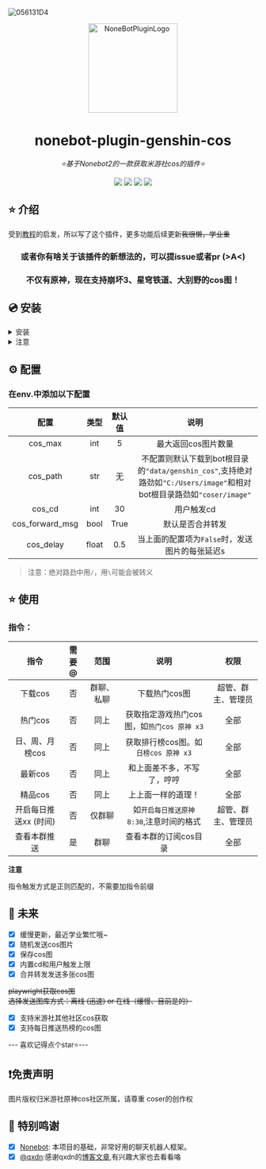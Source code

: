 ![056131D4](https://github.com/Cvandia/nonebot_plugin_genshin_cos/assets/106718176/da116fce-d24f-4f89-8f6c-1f2509fd56be)
<div align="center">

<a href="https://v2.nonebot.dev/store"><img src="https://ghproxy.com/https://github.com/Cvandia/nonebot_plugin_genshin_cos/blob/main/res/ico.png" width="180" height="180" alt="NoneBotPluginLogo"></a>

</div>

<div align="center">

# nonebot-plugin-genshin-cos

_⭐基于Nonebot2的一款获取米游社cos的插件⭐_


</div>

<div align="center">
<a href="https://www.python.org/downloads/release/python-390/"><img src="https://img.shields.io/badge/python-3.8+-blue"></a>  <a href=""><img src="https://img.shields.io/badge/QQ-1141538825-yellow"></a> <a href="https://github.com/Cvandia/nonebot_plugin_genshin_cos/blob/main/LICENSE"><img src="https://img.shields.io/badge/license-MIT-blue"></a> <a href="https://v2.nonebot.dev/"><img src="https://img.shields.io/badge/Nonebot2-rc1+-red"></a>
</div>


## ⭐ 介绍

受到[教程](https://juejin.cn/post/6990320268010848286)的启发，所以写了这个插件，更多功能后续更新~~我很懒，学业重~~



<div align="center">

### 或者你有啥关于该插件的新想法的，可以提issue或者pr (>A<)
### 不仅有原神，现在支持崩坏3、星穹铁道、大别野的cos图！

</div>

## 💿 安装

<details>
<summary>安装</summary>

pip 安装

```
pip install nonebot-plugin-genshin-cos
```
- 在nonebot的pyproject.toml中的plugins = ["xxx"]添加此插件

nb-cli安装

```
nb plugin install nonebot-plugin-genshin-cos --upgrade
```

git clone安装(不推荐)

- 运行
```git clone https://github.com/Cvandia/nonebot_plugin_genshin_cos```
- 在运行处
把文件夹`nonebot-plugin-genshen-cos`复制到bot根目录下的`src/plugins`(或者你创建bot时的其他名称`xxx/plugins`)

 
 </details>
 
 <details>
 <summary>注意</summary>
 
 推荐镜像站下载
  
 清华源```https://pypi.tuna.tsinghua.edu.cn/simple```
 
 阿里源```https://mirrors.aliyun.com/pypi/simple/```

</details>


## ⚙️ 配置
### 在env.中添加以下配置

| 配置 | 类型 | 默认值 | 说明 |
|:-----:|:----:|:----:|:---:|
|cos_max|int|5|最大返回cos图片数量|
|cos_path|str|无|不配置则默认下载到bot根目录的`"data/genshin_cos"`,支持绝对路劲如`"C:/Users/image"`和相对bot根目录路劲如`"coser/image"`
|cos_cd|int|30|用户触发cd|
|cos_forward_msg|bool|True|默认是否合并转发|
|cos_delay|float|0.5|当上面的配置项为`False`时，发送图片的每张延迟s|

> 注意：绝对路劲中用`/`，用`\`可能会被转义

## ⭐ 使用

### 指令：
| 指令 | 需要@ | 范围 | 说明 |权限|
|:-----:|:----:|:----:|:----:|:----:|
|下载cos|否|群聊、私聊|下载热门cos图|超管、群主、管理员|
|热门cos|否|同上|获取指定游戏热门cos图，如`热门cos 原神 x3`|全部|
|日、周、月榜cos|否|同上|获取排行榜cos图。如`日榜cos 原神 x3`|全部|
|最新cos|否|同上|和上面差不多，不写了，哼哼|全部|
|精品cos|否|同上|上上面一样的道理！|全部|
|开启每日推送xx (时间)|否|仅群聊|如`开启每日推送原神 8:30`,注意时间的格式|超管、群主、管理员|
|查看本群推送|是|群聊|查看本群的订阅cos目录|全部|

**注意**

指令触发方式是正则匹配的，不需要加指令前缀

## 🌙 未来
 - [x] 缓慢更新，最近学业繁忙哦~
 - [x] 随机发送cos图片
 - [x] 保存cos图
 - [x] 内置cd和用户触发上限
 - [x] 合并转发发送多张cos图

~~playwright获取cos图~~
~~选择发送图库方式：离线 (迅速) or 在线（缓慢、目前是的）~~

 - [x] 支持米游社其他社区cos获取
 - [x] 支持每日推送热榜的cos图

--- 喜欢记得点个star⭐---

## ❗免责声明

图片版权归米游社原神cos社区所属，请尊重
coser的创作权



## 💝 特别鸣谢

- [x] [Nonebot](https://github.com/nonebot/nonebot2): 本项目的基础，非常好用的聊天机器人框架。
- [x] [@qxdn](https://github.com/qxdn):感谢qxdn的[博客文章](https://qianxu.run/2021/11/12/mihoyo-bbs-crawler/),有兴趣大家也去看看咯
